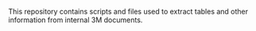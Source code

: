 This repository contains scripts and files used to extract tables and other information from internal 3M documents.
